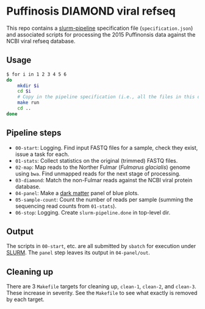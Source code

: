 # Puffinosis DIAMOND viral refseq

This repo contains a
[slurm-pipeline](https://github.com/acorg/slurm-pipeline) specification
file (`specification.json`) and associated scripts for processing the 2015
Puffinonsis data against the NCBI viral refseq database.

## Usage

```sh
$ for i in 1 2 3 4 5 6
do
    mkdir $i
    cd $i
    # Copy in the pipeline specification (i.e., all the files in this directory)
    make run
    cd ..
done
```

## Pipeline steps

* `00-start`: Logging. Find input FASTQ files for a sample, check they
  exist, issue a task for each.
* `01-stats`: Collect statistics on the original (trimmed) FASTQ files.
* `02-map`: Map reads to the Norther Fulmar (*Fulmarus glacialis*) genome using `bwa`.
  Find unmapped reads for the next stage of processing.
* `03-diamond`: Match the non-Fulmar reads against the NCBI viral protein database.
* `04-panel`: Make a [dark matter](https://github.com/acorg/dark-matter/) panel of blue plots.
* `05-sample-count`: Count the number of reads per sample (summing the
  sequencing read counts from `01-stats`).
* `06-stop`: Logging. Create `slurm-pipeline.done` in top-level dir.

## Output

The scripts in `00-start`, etc. are all submitted by `sbatch` for execution
under [SLURM](http://slurm.schedmd.com/). The `panel` step leaves its
output in `04-panel/out`.

## Cleaning up

There are 3 `Makefile` targets for cleaning up, `clean-1`, `clean-2`, and
`clean-3`. These increase in severity. See the `Makefile` to see what
exactly is removed by each target.
